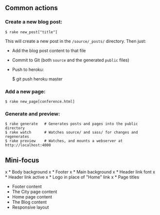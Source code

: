 ## Common actions

### Create a new blog post:

    $ rake new_post["title"]

This will create a new post in the `/source/_posts/` directory. Then just:

* Add the blog post content to that file
* Commit to Git (both `source` and the generated `public` files)
* Push to heroku:

    $ git push heroku master

### Add a new page:

    $ rake new_page[conference.html]

### Generate and preview:

    $ rake generate   # Generates posts and pages into the public directory
    $ rake watch      # Watches source/ and sass/ for changes and regenerates
    $ rake preview    # Watches, and mounts a webserver at http://localhost:4000

## Mini-focus

x * Body background
x * Footer
x * Main background
x * Header link font
x * Header link active
x * Logo in place of "Home" link
x * Page titles

* Footer content
* The City page content
* Home page content
* The Blog content
* Responsive layout
